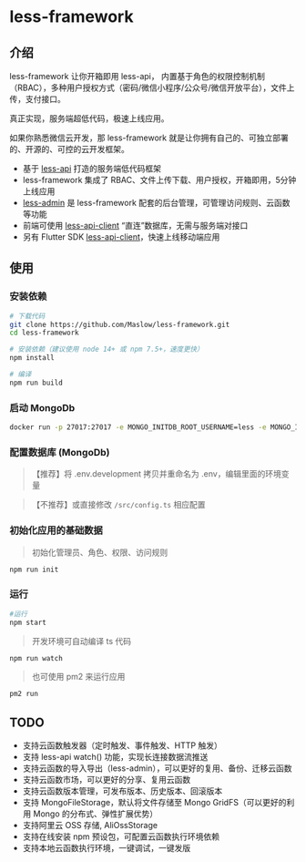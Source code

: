 # less-framework

## 介绍

less-framework 让你开箱即用 less-api， 内置基于角色的权限控制机制（RBAC），多种用户授权方式（密码/微信小程序/公众号/微信开放平台），文件上传，支付接口。

真正实现，服务端超低代码，极速上线应用。

如果你熟悉微信云开发，那 less-framework 就是让你拥有自己的、可独立部署的、开源的、可控的云开发框架。

- 基于 [less-api](https://github.com/Maslow/less-api) 打造的服务端低代码框架
- less-framework 集成了 RBAC、文件上传下载、用户授权，开箱即用，5分钟上线应用
- [less-admin](https://github.com/Maslow/less-admin) 是 less-framework 配套的后台管理，可管理访问规则、云函数等功能
- 前端可使用 [less-api-client](https://github.com/Maslow/less-api-client-js) “直连”数据库，无需与服务端对接口
- 另有 Flutter SDK [less-api-client](https://github.com/Maslow/less-api-client-dart)，快速上线移动端应用

## 使用
### 安装依赖
```sh
# 下载代码
git clone https://github.com/Maslow/less-framework.git
cd less-framework

# 安装依赖（建议使用 node 14+ 或 npm 7.5+，速度更快）
npm install

# 编译
npm run build
```

### 启动 MongoDb
```sh
docker run -p 27017:27017 -e MONGO_INITDB_ROOT_USERNAME=less -e MONGO_INITDB_ROOT_PASSWORD=less --name mongo -d mongo
```

### 配置数据库 (MongoDb)

>【推荐】将 .env.development 拷贝并重命名为 .env，编辑里面的环境变量

>【不推荐】或直接修改 `/src/config.ts` 相应配置

### 初始化应用的基础数据
> 初始化管理员、角色、权限、访问规则
```sh
npm run init
```

### 运行
```sh
#运行
npm start
```

> 开发环境可自动编译 ts 代码
```sh
npm run watch
```

> 也可使用 pm2 来运行应用
```sh
pm2 run
```

## TODO

- 支持云函数触发器（定时触发、事件触发、HTTP 触发）
- 支持 less-api watch() 功能，实现长连接数据流推送
- 支持云函数的导入导出（less-admin），可以更好的复用、备份、迁移云函数
- 支持云函数市场，可以更好的分享、复用云函数
- 支持云函数版本管理，可发布版本、历史版本、回滚版本
- 支持 MongoFileStorage，默认将文件存储至 Mongo GridFS（可以更好的利用 Mongo 的分布式、弹性扩展优势）
- 支持阿里云 OSS 存储, AliOssStorage
- 支持在线安装 npm 预设包，可配置云函数执行环境依赖
- 支持本地云函数执行环境，一键调试，一键发版
